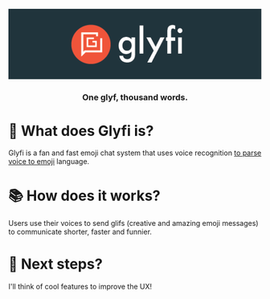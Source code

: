 <p align="center">
  <img width="513px" src="/img/logo_readme.png">
</p>

<h3 align="center">
  One glyf, thousand words.
</h3>

<h1>
  💬 What does Glyfi is?
</h1>

Glyfi is a fan and fast emoji chat system that uses voice recognition [to parse voice to emoji](http://www.nltk.org/book/ch05.html) language.

<h1>
  📚 How does it works?
</h1>

Users use their voices to send glifs (creative and amazing emoji messages) to communicate shorter, faster and funnier.

<h1>
  🧭 Next steps?
</h1>

I'll think of cool features to improve the UX!
